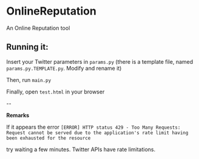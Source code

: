 OnlineReputation
================

An Online Reputation tool


Running it:
--

Insert your Twitter parameters in `params.py` (there is a template file, named `params.py.TEMPLATE.py`. Modify and rename it)


Then, run `main.py`

Finally, open `test.html` in your browser


--


__Remarks__

If it appears the error
`[ERROR] HTTP status 429 - Too Many Requests: Request cannot be served due to the application's rate limit having been exhausted for the resource`

try waiting a few minutes. Twitter APIs have rate limitations.